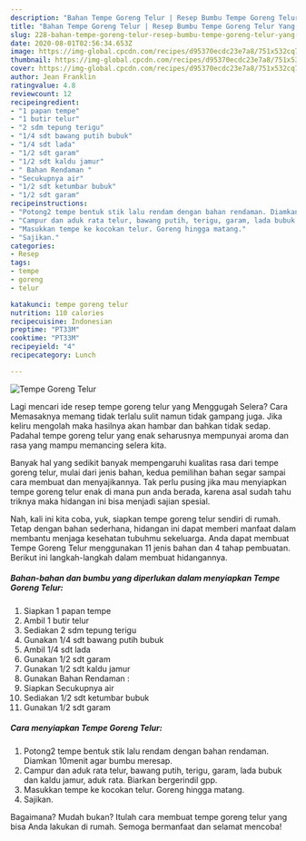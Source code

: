 ```yaml
---
description: "Bahan Tempe Goreng Telur | Resep Bumbu Tempe Goreng Telur Yang Menggugah Selera"
title: "Bahan Tempe Goreng Telur | Resep Bumbu Tempe Goreng Telur Yang Menggugah Selera"
slug: 228-bahan-tempe-goreng-telur-resep-bumbu-tempe-goreng-telur-yang-menggugah-selera
date: 2020-08-01T02:56:34.653Z
image: https://img-global.cpcdn.com/recipes/d95370ecdc23e7a8/751x532cq70/tempe-goreng-telur-foto-resep-utama.jpg
thumbnail: https://img-global.cpcdn.com/recipes/d95370ecdc23e7a8/751x532cq70/tempe-goreng-telur-foto-resep-utama.jpg
cover: https://img-global.cpcdn.com/recipes/d95370ecdc23e7a8/751x532cq70/tempe-goreng-telur-foto-resep-utama.jpg
author: Jean Franklin
ratingvalue: 4.8
reviewcount: 12
recipeingredient:
- "1 papan tempe"
- "1 butir telur"
- "2 sdm tepung terigu"
- "1/4 sdt bawang putih bubuk"
- "1/4 sdt lada"
- "1/2 sdt garam"
- "1/2 sdt kaldu jamur"
- " Bahan Rendaman "
- "Secukupnya air"
- "1/2 sdt ketumbar bubuk"
- "1/2 sdt garam"
recipeinstructions:
- "Potong2 tempe bentuk stik lalu rendam dengan bahan rendaman. Diamkan 10menit agar bumbu meresap."
- "Campur dan aduk rata telur, bawang putih, terigu, garam, lada bubuk dan kaldu jamur, aduk rata. Biarkan bergerindil gpp."
- "Masukkan tempe ke kocokan telur. Goreng hingga matang."
- "Sajikan."
categories:
- Resep
tags:
- tempe
- goreng
- telur

katakunci: tempe goreng telur 
nutrition: 110 calories
recipecuisine: Indonesian
preptime: "PT33M"
cooktime: "PT33M"
recipeyield: "4"
recipecategory: Lunch

---
```



![Tempe Goreng Telur](https://img-global.cpcdn.com/recipes/d95370ecdc23e7a8/751x532cq70/tempe-goreng-telur-foto-resep-utama.jpg)

Lagi mencari ide resep tempe goreng telur yang Menggugah Selera? Cara Memasaknya memang tidak terlalu sulit namun tidak gampang juga. Jika keliru mengolah maka hasilnya akan hambar dan bahkan tidak sedap. Padahal tempe goreng telur yang enak seharusnya mempunyai aroma dan rasa yang mampu memancing selera kita.



Banyak hal yang sedikit banyak mempengaruhi kualitas rasa dari tempe goreng telur, mulai dari jenis bahan, kedua pemilihan bahan segar sampai cara membuat dan menyajikannya. Tak perlu pusing jika mau menyiapkan tempe goreng telur enak di mana pun anda berada, karena asal sudah tahu triknya maka hidangan ini bisa menjadi sajian spesial.


Nah, kali ini kita coba, yuk, siapkan tempe goreng telur sendiri di rumah. Tetap dengan bahan sederhana, hidangan ini dapat memberi manfaat dalam membantu menjaga kesehatan tubuhmu sekeluarga. Anda dapat membuat Tempe Goreng Telur menggunakan 11 jenis bahan dan 4 tahap pembuatan. Berikut ini langkah-langkah dalam membuat hidangannya.

<!--inarticleads1-->

##### Bahan-bahan dan bumbu yang diperlukan dalam menyiapkan Tempe Goreng Telur:

1. Siapkan 1 papan tempe
1. Ambil 1 butir telur
1. Sediakan 2 sdm tepung terigu
1. Gunakan 1/4 sdt bawang putih bubuk
1. Ambil 1/4 sdt lada
1. Gunakan 1/2 sdt garam
1. Gunakan 1/2 sdt kaldu jamur
1. Gunakan  Bahan Rendaman :
1. Siapkan Secukupnya air
1. Sediakan 1/2 sdt ketumbar bubuk
1. Gunakan 1/2 sdt garam




<!--inarticleads2-->

##### Cara menyiapkan Tempe Goreng Telur:

1. Potong2 tempe bentuk stik lalu rendam dengan bahan rendaman. Diamkan 10menit agar bumbu meresap.
1. Campur dan aduk rata telur, bawang putih, terigu, garam, lada bubuk dan kaldu jamur, aduk rata. Biarkan bergerindil gpp.
1. Masukkan tempe ke kocokan telur. Goreng hingga matang.
1. Sajikan.




Bagaimana? Mudah bukan? Itulah cara membuat tempe goreng telur yang bisa Anda lakukan di rumah. Semoga bermanfaat dan selamat mencoba!
